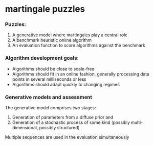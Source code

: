 # martingale puzzles 

### Puzzles:

1. A generative model where martingales play a central role
2. A benchmark heuristic online algorithm
3. An evaluation function to score algorithms against the benchmark

### Algorithm development goals:

- Algorithms should be close to scale-free
- Algorithms should fit in an online fashion, generally processing data points in several milliseconds or less
- Algorithms should adapt quickly to changing regimes

### Generative models and assessment 

The generative model comprises two stages: 
  1. Generation of parameters from a diffuse prior and 
  2. Generation of a stochastic process of some kind (possibly multi-dimensional, possibly structured)
  
Multiple sequences are used in the evaluation simultaneously

